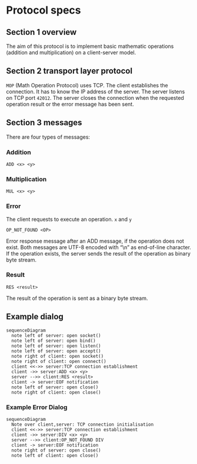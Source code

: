 # Protocol specs
## Section 1 overview
The aim of this protocol is to implement basic mathematic operations (addition and multiplication) on a client-server model.

## Section 2 transport layer protocol
`MOP` (Math Operation Protocol) uses TCP. The client establishes the connection. It has to know the IP address
of the server. The server listens on TCP port `42012`.
The server closes the connection when the requested operation result or the error message has
been sent.

## Section 3 messages
There are four types of messages:

### Addition
```
ADD <x> <y>
```
### Multiplication
```
MUL <x> <y>
```

### Error
The client requests to execute an operation. `x` and `y`
```
OP_NOT_FOUND <OP>
```
Error response message after an ADD message, if the operation does not exist.
Both messages are UTF-8 encoded with “\n” as end-of-line character.
If the operation exists, the server sends the result of the operation as binary byte stream.

### Result
```
RES <result>
```
The result of the operation is sent as a binary byte stream.

## Example dialog
```mermaid
sequenceDiagram
  note left of server: open socket()
  note left of server: open bind()
  note left of server: open listen()
  note left of server: open accept()
  note right of client: open socket()
  note right of client: open connect()
  client <<->> server:TCP connection establishment
  client ->> server:ADD <x> <y>
  server -->> client:RES <result>
  client -> server:EOF notification
  note left of server: open close()
  note right of client: open close()
```

### Example Error Dialog
```mermaid
sequenceDiagram
  Note over client,server: TCP connection initialisation
  client <<->> server:TCP connection establishment
  client ->> server:DIV <x> <y>
  server -->> client:OP_NOT_FOUND DIV
  client -> server:EOF notification
  note right of server: open close()
  note left of client: open close()
```